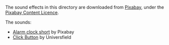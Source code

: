 The sound effects in this directory are downloaded from [Pixabay](https://pixabay.com), under the [Pixabay Content Licence](https://pixabay.com/service/license-summary/).

The sounds:
- [Alarm clock short](https://pixabay.com/sound-effects/alarm-clock-short-6402/) by Pixabay
- [Click Button](https://pixabay.com/sound-effects/click-button-140881/) by Universfield
